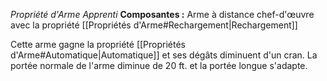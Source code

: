 _Propriété d'Arme Apprenti_
__Composantes :__ Arme à distance chef-d'œuvre avec la propriété [[Propriétés d'Arme#Rechargement|Rechargement]]

Cette arme gagne la propriété [[Propriétés d'Arme#Automatique|Automatique]] et ses dégâts diminuent d'un cran. La portée normale de l'arme diminue de 20 ft. et la portée longue s'adapte.